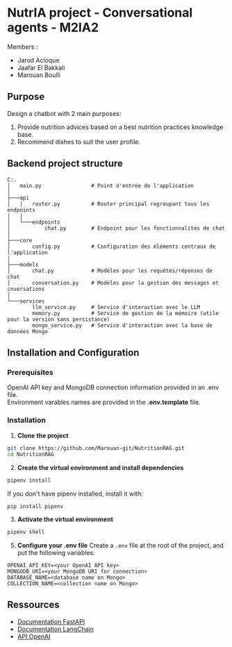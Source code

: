 # NutrIA project - Conversational agents - M2IA2

Members : 
- Jarod Acloque
- Jaafar El Bakkali
- Marouan Boulli

## Purpose

Design a chatbot with 2 main purposes:
1. Provide nutrition advices based on a best nutrition practices knowledge base.
2. Recommend dishes to suit the user profile.


## Backend project structure

```
C:.
│   main.py                # Point d'entrée de l'application           
│
├───api
│   │   router.py          # Router principal regroupant tous les endpoints
│   │
│   └───endpoints
│           chat.py        # Endpoint pour les fonctionnalités de chat
│
├───core
│       config.py          # Configuration des éléments centraux de l'application
│
├───models
│       chat.py            # Modèles pour les requêtes/réponses de chat
│       conversation.py    # Modèles pour la gestion des messages et cnversations
│
└───services
        llm_service.py     # Service d'interaction avec le LLM
        memory.py          # Service de gestion de la mémoire (utile pour la version sans persistance)
        mongo_service.py   # Service d'interaction avec la base de données Mongo
```
## Installation and Configuration

### Prerequisites

OpenAI API key and MongoDB connection information provided in an .env file.  
Environment varables names are provided in the **.env.template** file.

### Installation

1. **Clone the project**
```bash
git clone https://github.com/Marouan-git/NutritionRAG.git
cd NutritionRAG
```

2. **Create the virtual environment and install dependencies**
```bash
pipenv install
```

If you don't have pipenv installed, install it with:
```
pip install pipenv
```

3. **Activate the virtual environment**

```bash
pipenv shell
```


5. **Configure your .env file**
Create a `.env` file at the root of the project, and put the following variables:
```
OPENAI_API_KEY=<your OpenAI API key>
MONGODB_URI=<your MongoDB URI for connection>
DATABASE_NAME=<database name on Mongo>
COLLECTION_NAME=<collection name on Mongo>
```

## Ressources

- [Documentation FastAPI](https://fastapi.tiangolo.com/)
- [Documentation LangChain](https://python.langchain.com/)
- [API OpenAI](https://platform.openai.com/docs/api-reference)
